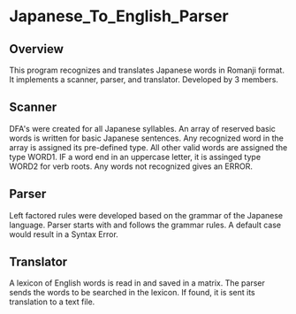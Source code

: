 # Japanese_To_English_Parser
## Overview
This program recognizes and translates Japanese words in Romanji format. It implements a scanner, parser, and translator. Developed by 3 members. 

## Scanner 
DFA's were created for all Japanese syllables. An array of reserved basic words is written for basic Japanese sentences. Any recognized word in the array is assigned its pre-defined type. All other valid words are assigned the type WORD1. IF a word end in an uppercase letter, it is assinged type WORD2 for verb roots. Any words not recognized gives an ERROR.  

## Parser
Left factored rules were developed based on the grammar of the Japanese language. Parser starts with <story> and follows the grammar rules. A default case would result in a Syntax Error.

## Translator
A lexicon of English words is read in and saved in a matrix. The parser sends the words to be searched in the lexicon. If found, it is sent its translation to a text file.
